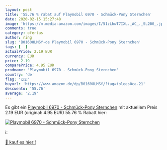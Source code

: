 ```yaml
---
layout: post
title: '55.76 % rabat auf Playmobil 6970 - Schmück-Pony Sternchen'
date: 2020-02-15 15:27:48
image: 'https://m.media-amazon.com/images/I/51zLhwT7IXL._AC_._SL200_.jpg'
comments: true
category: ofertas
author: ring
slug: 'B01608LMSY-de Playmobil 6970 - Schmück-Pony Sternchen'
tags: [  ]
actualPrice: 2.19 EUR
currency: EUR
price: 2.19
comparePrice: 4.95 EUR
prodname: 'Playmobil 6970 - Schmück-Pony Sternchen'
country: 'de'
flag: '🇩🇪'
buyurl: 'https://www.amazon.de/dp/B01608LMSY/?tag=tolees0ca-21'
descuento: '55.76'
average: '2.19'
---
```


Es gibt ein [Playmobil 6970 - Schmück-Pony Sternchen](https://www.amazon.de/dp/B01608LMSY/?tag=tolees0ca-21) mit aktuellem Preis 2.19 EUR (original: 4.95 EUR) 55.76 % Rabatt hier:

[![Playmobil 6970 - Schmück-Pony Sternchen](https://m.media-amazon.com/images/I/51zLhwT7IXL._AC_._SL200_.jpg)](https://www.amazon.de/dp/B01608LMSY/?tag=tolees0ca-21)

ℹ️:


[🛒 kauf es hier!!](https://www.amazon.de/dp/B01608LMSY/?tag=tolees0ca-21)
